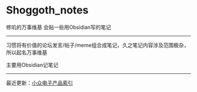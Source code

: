 # Shoggoth_notes

修叽的万事维基 会贴一些用Obsidian写的笔记

---

习惯将有价值的论坛发言/帖子/meme组合成笔记，久之笔记内容涉及范围极杂，所以起名万事维基

主要用Obsidian记笔记

---

最近更新：[小众电子产品索引](知识/电子知识/硬件设备/小众电子产品索引/小众电子产品索引.md)
